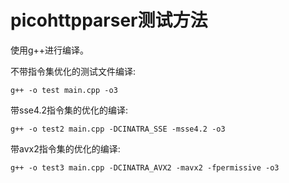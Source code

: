 # picohttpparser测试方法

使用g++进行编译。

不带指令集优化的测试文件编译:

```shell
g++ -o test main.cpp -o3
```

带sse4.2指令集的优化的编译:

```shell
g++ -o test2 main.cpp -DCINATRA_SSE -msse4.2 -o3
```

带avx2指令集的优化的编译:

```shell
g++ -o test3 main.cpp -DCINATRA_AVX2 -mavx2 -fpermissive -o3
```